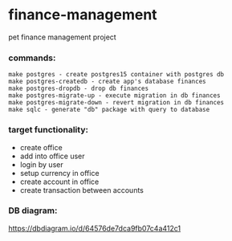 # finance-management
pet finance management project 

### commands:
```
make postgres - create postgres15 container with postgres db
make postgres-createdb - create app's database finances
make postgres-dropdb - drop db finances
make postgres-migrate-up - execute migration in db finances
make postgres-migrate-down - revert migration in db finances
make sqlc - generate "db" package with query to database
```

### target functionality:
- create office
- add into office user
- login by user
- setup currency in office
- create account in office
- create transaction between accounts

### DB diagram:
https://dbdiagram.io/d/64576de7dca9fb07c4a412c1